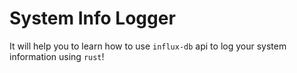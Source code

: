 # System Info Logger

It will help you to learn how to use `influx-db` api to log your system information using `rust`!